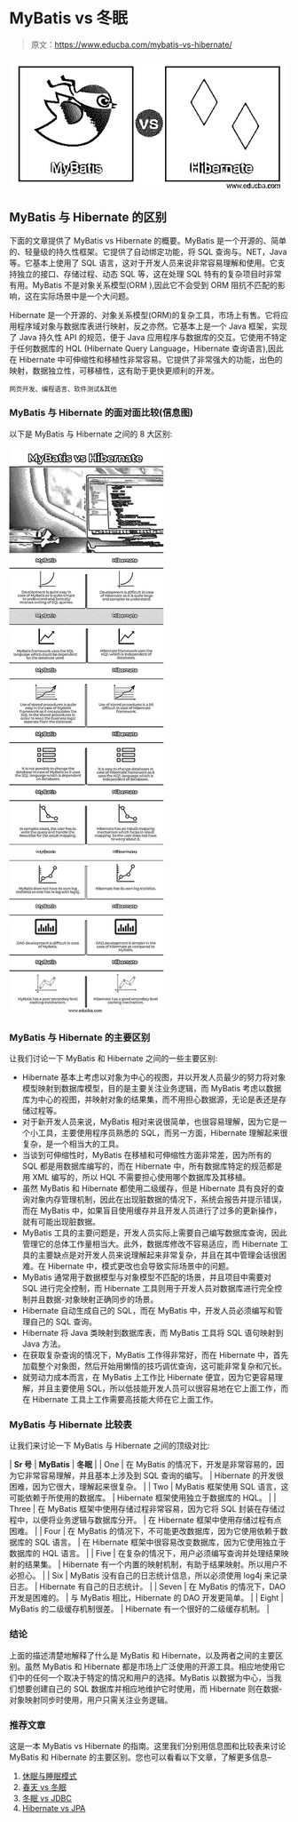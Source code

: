 # MyBatis vs 冬眠

> 原文：<https://www.educba.com/mybatis-vs-hibernate/>

![MyBatis vs Hibernate](img/74f97df8a1458d65b35b1f91a1a0d304.png)



## MyBatis 与 Hibernate 的区别

下面的文章提供了 MyBatis vs Hibernate 的概要。MyBatis 是一个开源的、简单的、轻量级的持久性框架。它提供了自动绑定功能，将 SQL 查询与。NET，Java 等。它基本上使用了 SQL 语言，这对于开发人员来说非常容易理解和使用。它支持独立的接口、存储过程、动态 SQL 等，这在处理 SQL 特有的复杂项目时非常有用。MyBatis 不是对象关系模型(ORM ),因此它不会受到 ORM 阻抗不匹配的影响，这在实际场景中是一个大问题。

Hibernate 是一个开源的、对象关系模型(ORM)的复杂工具，市场上有售。它将应用程序域对象与数据库表进行映射，反之亦然。它基本上是一个 Java 框架，实现了 Java 持久性 API 的规范，便于 Java 应用程序与数据库的交互。它使用不特定于任何数据库的 HQL (Hibernate Query Language，Hibernate 查询语言),因此在 Hibernate 中可伸缩性和移植性非常容易。它提供了非常强大的功能，出色的映射，数据独立性，可移植性，这有助于更快更顺利的开发。

<small>网页开发、编程语言、软件测试&其他</small>

### MyBatis 与 Hibernate 的面对面比较(信息图)

以下是 MyBatis 与 Hibernate 之间的 8 大区别:

![MyBatis-vs-Hibernate-info](img/eded3d7b1d00eb8375449e8b9606fa9c.png)



### MyBatis 与 Hibernate 的主要区别

让我们讨论一下 MyBatis 和 Hibernate 之间的一些主要区别:

*   Hibernate 基本上考虑以对象为中心的视图，并以开发人员最少的努力将对象模型映射到数据库模型，目的是主要关注业务逻辑，而 MyBatis 考虑以数据库为中心的视图，并映射对象的结果集，而不用担心数据源，无论是表还是存储过程等。
*   对于新开发人员来说，MyBatis 相对来说很简单，也很容易理解，因为它是一个小工具，主要使用程序员熟悉的 SQL，而另一方面，Hibernate 理解起来很复杂，是一个相当大的工具。
*   当谈到可伸缩性时，MyBatis 在移植和可伸缩性方面非常差，因为所有的 SQL 都是用数据库编写的，而在 Hibernate 中，所有数据库特定的规范都是用 XML 编写的，所以 HQL 不需要担心使用哪个数据库及其移植。
*   虽然 MyBatis 和 Hibernate 都使用二级缓存，但是 Hibernate 具有良好的查询对象内存管理机制，因此在出现脏数据的情况下，系统会报告并提示错误，而在 MyBatis 中，如果盲目使用缓存并且开发人员进行了过多的更新操作，就有可能出现脏数据。
*   MyBatis 工具的主要问题是，开发人员实际上需要自己编写数据库查询，因此管理它的总体工作量相当大。此外，数据库修改不容易适应，而 Hibernate 工具的主要缺点是对开发人员来说理解起来非常复杂，并且在其中管理会话很困难。在 Hibernate 中，模式更改也会导致实际场景中的问题。
*   MyBatis 通常用于数据模型与对象模型不匹配的场景，并且项目中需要对 SQL 进行完全控制，而 Hibernate 工具则用于开发人员对数据库进行完全控制并且数据-对象映射正确同步的场景。
*   Hibernate 自动生成自己的 SQL，而在 MyBatis 中，开发人员必须编写和管理自己的 SQL 查询。
*   Hibernate 将 Java 类映射到数据库表，而 MyBatis 工具将 SQL 语句映射到 Java 方法。
*   在获取复杂查询的情况下，MyBatis 工作得非常好，而在 Hibernate 中，首先加载整个对象图，然后开始用懒惰的技巧调优查询，这可能非常复杂和冗长。
*   就劳动力成本而言，在 MyBatis 上工作比 Hibernate 便宜，因为它更容易理解，并且主要使用 SQL，所以低技能开发人员可以很容易地在它上面工作，而在 Hibernate 工具上工作需要高技能大师在它上面工作。

### MyBatis 与 Hibernate 比较表

让我们来讨论一下 MyBatis 与 Hibernate 之间的顶级对比:

| **Sr 号** | **MyBatis** | **冬眠** |
| One | 在 MyBatis 的情况下，开发是非常容易的，因为它非常容易理解，并且基本上涉及到 SQL 查询的编写。 | Hibernate 的开发很困难，因为它很大，理解起来很复杂。 |
| Two | MyBatis 框架使用 SQL 语言，这可能依赖于所使用的数据库。 | Hibernate 框架使用独立于数据库的 HQL。 |
| Three | 在 MyBatis 框架中使用存储过程非常容易，因为它将 SQL 封装在存储过程中，以便将业务逻辑与数据库分开。 | 在 Hibernate 框架中使用存储过程有点困难。 |
| Four | 在 MyBatis 的情况下，不可能更改数据库，因为它使用依赖于数据库的 SQL 语言。 | 在 Hibernate 框架中很容易改变数据库，因为它使用独立于数据库的 HQL 语言。 |
| Five | 在复杂的情况下，用户必须编写查询并处理结果映射的结果集。 | Hibernate 有一个内置的映射机制，有助于结果映射。所以用户不必担心。 |
| Six | MyBatis 没有自己的日志统计信息，所以必须使用 log4j 来记录日志。 | Hibernate 有自己的日志统计。 |
| Seven | 在 MyBatis 的情况下，DAO 开发是困难的。 | 与 MyBatis 相比，Hibernate 的 DAO 开发更简单。 |
| Eight | MyBatis 的二级缓存机制很差。 | Hibernate 有一个很好的二级缓存机制。 |

### 结论

上面的描述清楚地解释了什么是 MyBatis 和 Hibernate，以及两者之间的主要区别。虽然 MyBatis 和 Hibernate 都是市场上广泛使用的开源工具。相应地使用它们中的任何一个取决于特定的情况和用户的选择。MyBatis 以数据为中心，当我们想要创建自己的 SQL 数据库并相应地维护它时使用，而 Hibernate 则在数据-对象映射同步时使用，用户只需关注业务逻辑。

### 推荐文章

这是一本 MyBatis vs Hibernate 的指南。这里我们分别用信息图和比较表来讨论 MyBatis 和 Hibernate 的主要区别。您也可以看看以下文章，了解更多信息–

1.  [休眠与睡眠模式](https://www.educba.com/hibernate-vs-sleep-mode/)
2.  [春天 vs 冬眠](https://www.educba.com/spring-vs-hibernate/)
3.  [冬眠 vs JDBC](https://www.educba.com/hibernate-vs-jdbc/)
4.  [Hibernate vs JPA](https://www.educba.com/hibernate-vs-jpa/)





